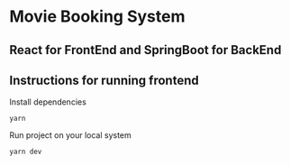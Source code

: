 # Movie Booking System

## React for FrontEnd and SpringBoot for BackEnd

## Instructions for running frontend

Install dependencies

```
yarn
```

Run project on your local system

```
yarn dev
```

```

```
